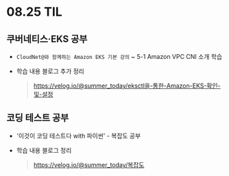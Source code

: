 <h1> 08.25 TIL </h1>

## 쿠버네티스·EKS 공부

- `CloudNet@와 함께하는 Amazon EKS 기본 강의` ~ 5-1 Amazon VPC CNI 소개 학습

- 학습 내용 블로그 추가 정리
   > https://velog.io/@summer_today/eksctl을-통한-Amazon-EKS-확인-및-설정


## 코딩 테스트 공부

- '이것이 코딩 테스트다 with 파이썬' - 복잡도 공부

- 학습 내용 블로그 정리 
  > https://velog.io/@summer_today/복잡도
